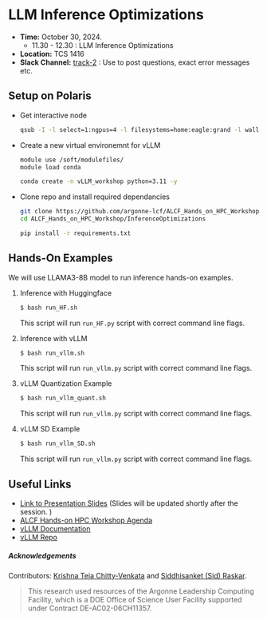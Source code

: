 # LLM Inference Optimizations


* **Time:** October 30, 2024. 
  * 11.30 - 12.30 : LLM Inference Optimizations
* **Location:** TCS 1416 
* **Slack Channel:** [track-2](https://join.slack.com/share/enQtNzk3NzA1ODM1NjQwMC0yMTE4OTk3MGIwMmNiNzExZjMzZmY3YjMxNzRiNTI1MGEwNGZhMWEwMmM1NDhkOGZlZTY0NWE3ZTIzY2Q2NjE4) : Use to post questions, exact error messages etc. 

## Setup on Polaris 

* Get interactive node
  ```bash
  qsub -I -l select=1:ngpus=4 -l filesystems=home:eagle:grand -l walltime=1:00:00 -l -q HandsOnHPC -A alcf_training
  ```

* Create a new virtual environemnt for vLLM
    ```bash
    module use /soft/modulefiles/
    module load conda

    conda create -n vLLM_workshop python=3.11 -y
    ```
* Clone repo and install required dependancies 
  ```bash
  git clone https://github.com/argonne-lcf/ALCF_Hands_on_HPC_Workshop.git
  cd ALCF_Hands_on_HPC_Workshop/InferenceOptimizations

  pip install -r requirements.txt
  ```


## Hands-On Examples 

We will use LLAMA3-8B model to run inference hands-on examples. 

1. Inference with Huggingface
   ```bash
   $ bash run_HF.sh
   ```
   This script will run `run_HF.py` script with correct command line flags.  
   
2. Inference with vLLM
   ```bash
   $ bash run_vllm.sh
   ```
   This script will run `run_vllm.py` script with correct command line flags.

3. vLLM Quantization Example
   ```bash
   $ bash run_vllm_quant.sh
   ```
   This script will run `run_vllm.py` script with correct command line flags.

4. vLLM SD Example
   ```bash
   $ bash run_vllm_SD.sh
   ```
   This script will run `run_vllm.py` script with correct command line flags.



## Useful Links 

+ [Link to Presentation Slides]() (Slides will be updated shortly after the session. )
+ [ALCF Hands-on  HPC Workshop Agenda](https://www.alcf.anl.gov/events/2024-alcf-hands-hpc-workshop)
+ [vLLM Documentation](https://docs.vllm.ai/en/latest/)
+ [vLLM Repo](https://github.com/vllm-project/vllm)
<!-- + [TensorRT-LLM Documentation](https://nvidia.github.io/TensorRT-LLM/) -->
<!-- + [TensorRT-LLM Repo](https://github.com/NVIDIA/TensorRT-LLM/tree/main) -->

##### Acknowledgements

Contributors: [Krishna Teja Chitty-Venkata](https://krishnateja95.github.io/) and [Siddhisanket (Sid) Raskar](https://sraskar.github.io/). 

> This research used resources of the Argonne Leadership Computing Facility, which is a DOE Office of Science User Facility supported under Contract DE-AC02-06CH11357.
